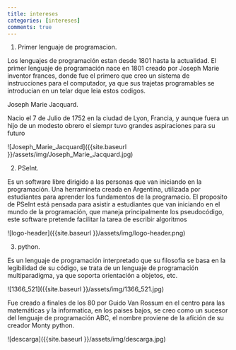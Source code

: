 ```yaml
---
title: intereses
categories: [intereses]
comments: true
---
```


1. Primer lenguaje de programacion.

Los lenguajes de programación estan desde 1801 hasta la actualidad. 
El primer lenguaje de programación nace en 1801 creado por Joseph Marie inventor frances, donde fue el primero que creo un sistema de instrucciones para el computador,
ya que sus trajetas programables se introducian en un telar dque leia estos codigos.

Joseph Marie Jacquard.

Nacio el 7 de Julio de 1752 en la ciudad de Lyon, Francia, y aunque fuera un hijo de un modesto obrero el siempr tuvo grandes aspiraciones para su futuro

![Joseph_Marie_Jacquard]({{site.baseurl }}/assets/img/Joseph_Marie_Jacquard.jpg)





2. PSeInt.

Es un software libre dirigido a las personas que van iniciando en la programación.
Una herramineta creada en Argentina, utilizada por estudiantes para aprender los fundamentos de la programacio.
El proposito de PSeInt está pensada para asistir a estudiantes que van iniciando en el mundo de la programación, que maneja principalmente los pseudocódigo, este software pretende facilitar la tarea de escribir algoritmos

![logo-header]({{site.baseurl }}/assets/img/logo-header.png)

3. python.

Es un lenguaje de programación interpretado que su filosofia se basa en la legibilidad de su código, se trata de un lenguaje de programación multiparadigma, ya que soporta orientación a objetos, etc.

![1366_521]({{site.baseurl }}/assets/img/1366_521.jpg)

Fue creado a finales de los 80 por Guido Van Rossum en el centro para las matemáticas y la informatica, en los paises bajos, se creo como un sucesor del lenguaje de programación ABC, el nombre proviene de la afición de su creador Monty python.

![descarga]({{site.baseurl }}/assets/img/descarga.jpg)

